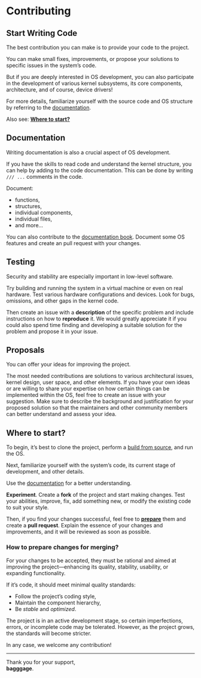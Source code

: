 # Contributing

## Start Writing Code

The best contribution you can make is to provide your code to the project.

You can make small fixes, improvements, or propose your solutions to specific issues in the system’s code.

But if you are deeply interested in OS development, you can also participate in the development of various kernel subsystems, its core components, architecture, and of course, device drivers!

For more details, familiarize yourself with the source code and OS structure by referring to the [documentation](./README.md#documentation).

Also see: [**Where to start?**](#where-to-start)

## Documentation

Writing documentation is also a crucial aspect of OS development.

If you have the skills to read code and understand the kernel structure, you can help by adding to the code documentation. This can be done by writing `/// ...` comments in the code.

Document:
- functions,
- structures,
- individual components,
- individual files,
- and more...

You can also contribute to the [documentation book](https://github.com/bagggage/bamos-book). Document some OS features and
create an pull request with your changes.

## Testing

Security and stability are especially important in low-level software.

Try building and running the system in a virtual machine or even on real hardware. Test various hardware configurations and devices. Look for bugs, omissions, and other gaps in the kernel code.

Then create an issue with a **description** of the specific problem and include instructions on how to **reproduce** it. We would greatly appreciate it if you could also spend time finding and developing a suitable solution for the problem and propose it in your issue.

## Proposals

You can offer your ideas for improving the project.

The most needed contributions are solutions to various architectural issues, kernel design, user space, and other elements. If you have your own ideas or are willing to share your expertise on how certain things can be implemented within the OS, feel free to create an issue with your suggestion. Make sure to describe the background and justification for your proposed solution so that the maintainers and other community members can better understand and assess your idea.

## Where to start?

To begin, it’s best to clone the project, perform a [build from source](./README.md#building-from-source), and run the OS.

Next, familiarize yourself with the system’s code, its current stage of development, and other details.

Use the [documentation](./README.md#documentation) for a better understanding.

**Experiment**. Create a **fork** of the project and start making changes. Test your abilities, improve, fix, add something new, or modify the existing code to suit your style.

Then, if you find your changes successful, feel free to [**prepare**](#how-to-prepare-changes-for-merging) them and create a **pull request**. Explain the essence of your changes and improvements, and it will be reviewed as soon as possible.

### How to prepare changes for merging?

For your changes to be accepted, they must be rational and aimed at improving the project—enhancing its quality, stability, usability, or expanding functionality.

If it’s code, it should meet minimal quality standards:
- Follow the project’s coding style,
- Maintain the component hierarchy,
- Be *stable* and *optimized*.

The project is in an active development stage, so certain imperfections, errors, or incomplete code may be tolerated. However, as the project grows, the standards will become stricter.

In any case, we welcome any contribution!

---

Thank you for your support,  
**bagggage**.
